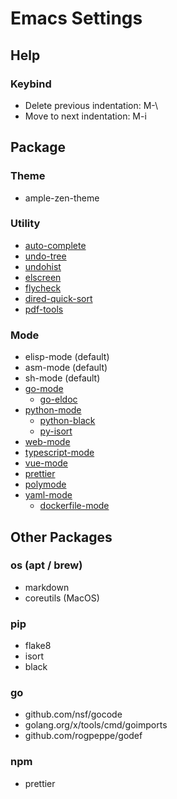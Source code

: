 # Emacs Settings

## Help

### Keybind
- Delete previous indentation: M-\
- Move to next indentation: M-i

## Package

### Theme
- ample-zen-theme

### Utility
- [auto-complete](https://github.com/auto-complete/auto-complete)
- [undo-tree](https://github.com/apchamberlain/undo-tree.el)
- [undohist](https://github.com/emacsorphanage/undohist)
- [elscreen](https://github.com/knu/elscreen)
- [flycheck](https://github.com/flycheck/flycheck)
- [dired-quick-sort](https://gitlab.com/xuhdev/dired-quick-sort)
- [pdf-tools](https://github.com/politza/pdf-tools)

### Mode
- elisp-mode (default)
- asm-mode (default)
- sh-mode (default)
- [go-mode](https://github.com/dominikh/go-mode.el)
  - [go-eldoc](https://github.com/emacsorphanage/go-eldoc)
- [python-mode](https://github.com/python-mode/python-mode)
  - [python-black](https://github.com/wbolster/emacs-python-black)
  - [py-isort](https://github.com/paetzke/py-isort.el)
- [web-mode](https://web-mode.org/)
- [typescript-mode](https://github.com/emacs-typescript/typescript.el)
- [vue-mode](https://github.com/AdamNiederer/vue-mode)
- [prettier](https://github.com/jscheid/prettier.el)
- [polymode](https://polymode.github.io/)
- [yaml-mode](https://github.com/yoshiki/yaml-mode)
  - [dockerfile-mode](https://github.com/spotify/dockerfile-mode)

## Other Packages

### os (apt / brew)
- markdown
- coreutils (MacOS)

### pip
- flake8
- isort
- black

### go
- github.com/nsf/gocode
- golang.org/x/tools/cmd/goimports
- github.com/rogpeppe/godef

### npm
- prettier
